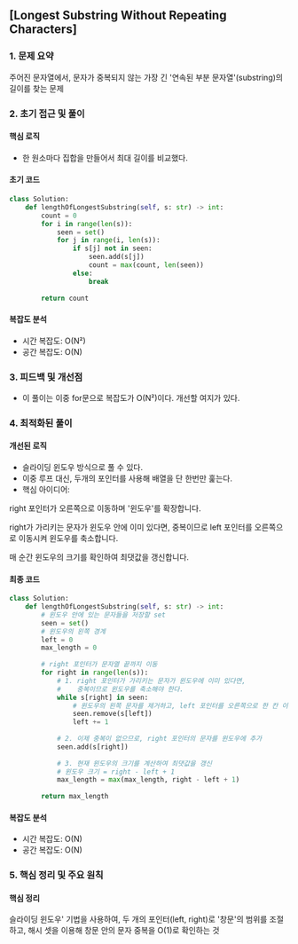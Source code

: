 ## [Longest Substring Without Repeating Characters]

### 1. 문제 요약

주어진 문자열에서, 문자가 중복되지 않는 가장 긴 '연속된 부분 문자열'(substring)의 길이를 찾는 문제

### 2. 초기 접근 및 풀이

#### 핵심 로직

- 한 원소마다 집합을 만들어서 최대 길이를 비교했다.

#### 초기 코드
```python
class Solution:
    def lengthOfLongestSubstring(self, s: str) -> int:
        count = 0
        for i in range(len(s)):
            seen = set()
            for j in range(i, len(s)):
                if s[j] not in seen:
                    seen.add(s[j])
                    count = max(count, len(seen))
                else:
                    break
                    
        return count
```

#### 복잡도 분석

- 시간 복잡도: O(N²)
- 공간 복잡도: O(N)

### 3. 피드백 및 개선점

- 이 풀이는 이중 for문으로 복잡도가 O(N²)이다. 개선할 여지가 있다.

### 4. 최적화된 풀이

#### 개선된 로직

- 슬라이딩 윈도우 방식으로 풀 수 있다.
- 이중 루프 대신, 두개의 포인터를 사용해 배열을 단 한번만 훑는다.
- 핵심 아이디어:

right 포인터가 오른쪽으로 이동하며 '윈도우'를 확장합니다.

right가 가리키는 문자가 윈도우 안에 이미 있다면, 중복이므로 left 포인터를 오른쪽으로 이동시켜 윈도우를 축소합니다.

매 순간 윈도우의 크기를 확인하여 최댓값을 갱신합니다.

#### 최종 코드

```python
class Solution:
    def lengthOfLongestSubstring(self, s: str) -> int:
        # 윈도우 안에 있는 문자들을 저장할 set
        seen = set()
        # 윈도우의 왼쪽 경계
        left = 0
        max_length = 0
        
        # right 포인터가 문자열 끝까지 이동
        for right in range(len(s)):
            # 1. right 포인터가 가리키는 문자가 윈도우에 이미 있다면,
            #    중복이므로 윈도우를 축소해야 한다.
            while s[right] in seen:
                # 윈도우의 왼쪽 문자를 제거하고, left 포인터를 오른쪽으로 한 칸 이동
                seen.remove(s[left])
                left += 1
            
            # 2. 이제 중복이 없으므로, right 포인터의 문자를 윈도우에 추가
            seen.add(s[right])
            
            # 3. 현재 윈도우의 크기를 계산하여 최댓값을 갱신
            # 윈도우 크기 = right - left + 1
            max_length = max(max_length, right - left + 1)
            
        return max_length
```

#### 복잡도 분석

- 시간 복잡도: O(N)
- 공간 복잡도: O(N)

### 5. 핵심 정리 및 주요 원칙

#### 핵심 정리
슬라이딩 윈도우' 기법을 사용하여, 두 개의 포인터(left, right)로 '창문'의 범위를 조절하고, 해시 셋을 이용해 창문 안의 문자 중복을 O(1)로 확인하는 것

